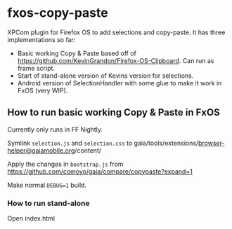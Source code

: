 fxos-copy-paste
===============

XPCom plugin for Firefox OS to add selections and copy-paste. It has three implementations so far:

* Basic working Copy & Paste based off of https://github.com/KevinGrandon/Firefox-OS-Clipboard. Can run as frame script.
* Start of stand-alone version of Kevins version for selections.
* Android version of SelectionHandler with some glue to make it work in FxOS (very WIP).

## How to run basic working Copy & Paste in FxOS

Currently only runs in FF Nightly.

Symlink `selection.js` and `selection.css` to gaia/tools/extensions/browser-helper@gaiamobile.org/content/

Apply the changes in `bootstrap.js` from https://github.com/comoyo/gaia/compare/copypaste?expand=1

Make normal `DEBUG=1` build.

### How to run stand-alone

Open index.html